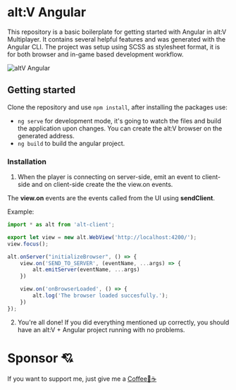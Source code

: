 # alt:V Angular
This repository is a basic boilerplate for getting started with Angular in alt:V Multiplayer. It contains several helpful features and was generated with the Angular CLI. The project was setup using SCSS as stylesheet format, it is for both browser and in-game based development workflow.

![altV Angular](https://i.imgur.com/wB1ha8I.png "altV Angular")

## Getting started
Clone the repository and use `npm install`, after installing the packages use:

- `ng serve` for development mode, it's going to watch the files and build the application upon changes. You can create the alt:V browser on the generated address.
- `ng build` to build the angular project.

### Installation
1. When the player is connecting on server-side, emit an event to client-side and on client-side create the the view.on events.

The **view.on** events are the events called from the UI using **sendClient**.

Example:

```js
import * as alt from 'alt-client';

export let view = new alt.WebView('http://localhost:4200/');
view.focus();

alt.onServer("initializeBrowser", () => {
    view.on('SEND_TO_SERVER', (eventName, ...args) => {
        alt.emitServer(eventName, ...args)
    })

    view.on('onBrowserLoaded', () => {
        alt.log('The browser loaded succesfully.');  
    })
});
```

2. You're all done! If you did everything mentioned up correctly, you should have an alt:V + Angular project running with no problems.

# Sponsor 💘
If you want to support me, just give me a [Coffee🍵☕](https://www.buymeacoffee.com/cibucristi)
